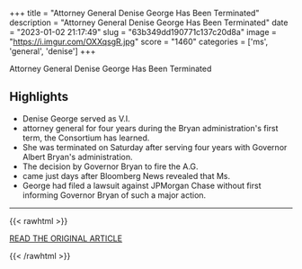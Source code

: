 +++
title = "Attorney General Denise George Has Been Terminated"
description = "Attorney General Denise George Has Been Terminated"
date = "2023-01-02 21:17:49"
slug = "63b349dd190771c137c20d8a"
image = "https://i.imgur.com/OXXqsgR.jpg"
score = "1460"
categories = ['ms', 'general', 'denise']
+++

Attorney General Denise George Has Been Terminated

## Highlights

- Denise George served as V.I.
- attorney general for four years during the Bryan administration's first term, the Consortium has learned.
- She was terminated on Saturday after serving four years with Governor Albert Bryan's administration.
- The decision by Governor Bryan to fire the A.G.
- came just days after Bloomberg News revealed that Ms.
- George had filed a lawsuit against JPMorgan Chase without first informing Governor Bryan of such a major action.

---

{{< rawhtml >}}
  <p class="article-category">
    <a target="_blank" href="https://viconsortium.com/vi-government/virgin-islands-attorneygeneral-denise-george-has-been-terminated-">READ THE ORIGINAL ARTICLE</a>
  </p>
{{< /rawhtml >}}
